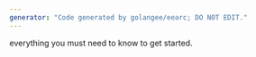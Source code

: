 ```yaml
---
generator: "Code generated by golangee/eearc; DO NOT EDIT."
---
```


everything you must need to know to get started.